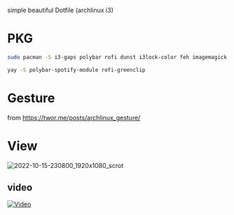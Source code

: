 simple beautiful Dotfile (archlinux i3)

# PKG
```bash
sudo pacman -S i3-gaps polybar rofi dunst i3lock-color feh imagemagick nerd-fonts-complete ttf-font-awesome spotify cava zsh oh-my-zsh-git pacman-contrib jq acpilight pulseaudio scrot paru

yay -S polybar-spotify-module rofi-greenclip

```

# Gesture

from https://twor.me/posts/archlinux_gesture/

# View

![2022-10-15-230800_1920x1080_scrot](https://user-images.githubusercontent.com/18731946/195996817-500f5419-d272-40ee-9bbd-19a4b707ee86.png)
## video

[![Video](https://i2.hdslb.com/bfs/archive/e19e79aa6e66b827c20766aa53f3b20efe97f035.png)](https://www.bilibili.com/video/BV1Fm4y1w7aD)
